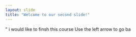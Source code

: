```yaml
---
layout: slide
title: "Welcome to our second slide!"
---
```

" i would like to finsh this course 
Use the left arrow to go ba
